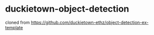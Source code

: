 # duckietown-object-detection
cloned from https://github.com/duckietown-ethz/object-detection-ex-template

